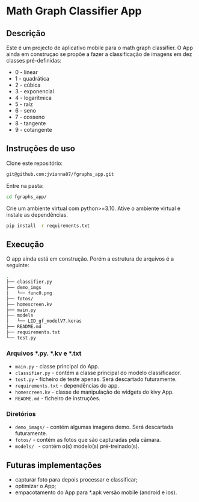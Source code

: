 # Math Graph Classifier App
## Descrição
Este é um projecto de aplicativo mobile para o math graph classifier. O App ainda em construçao se propõe a fazer a classificação de imagens em dez classes pré-definidas:
* 0 - linear
* 1 - quadrática
* 2 - cúbica
* 3 - exponencial
* 4 - logarítmica
* 5 - raíz
* 6 - seno
* 7 - cosseno
* 8 - tangente
* 9 - cotangente

## Instruções de uso
Clone este repositório:
```bash
git@github.com:jvianna07/fgraphs_app.git
```
Entre na pasta:
```bash
cd fgraphs_app/
```

Crie um ambiente virtual com python>=3.10. Ative o ambiente virtual e instale as dependências.
```bash
pip install -r requirements.txt
```

## Execução
O app ainda está em construção. Porém a estrutura de arquivos é a seguinte:
```bash
.
├── classifier.py
├── demo_imgs
│   └── func0.png
├── fotos/
├── homescreen.kv
├── main.py
├── models
│   └── LID_gf_modelV7.keras
├── README.md
├── requirements.txt
└── test.py
```
### Arquivos *.py. *.kv e *.txt
- `main.py` - classe principal do App.
- `classifier.py` - contém a classe principal do modelo classificador.
- `test.py` - ficheiro de teste apenas. Será descartado futuramente.
- `requirements.txt` - dependências do app.
- `homescreen.kv` - classe de manipulação de widgets do kivy App.
- `README.md` - ficheiro de instruções.

### Diretórios
- `demo_imags/` - contém algumas imagens demo. Será descartada futuramente.
- `fotos/` - contém as fotos que são capturadas pela câmara.
- `models/ ` - contém o(s) modelo(s) pré-treinado(s).

## Futuras implementações
* capturar foto para depois processar e classificar;
* optimizar o App;
* empacotamento do App para *.apk versão mobile (android e ios).
